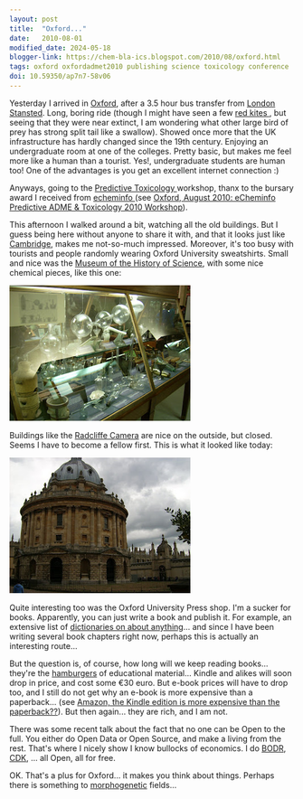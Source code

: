 ```yaml
---
layout: post
title:  "Oxford..."
date:   2010-08-01
modified_date: 2024-05-18
blogger-link: https://chem-bla-ics.blogspot.com/2010/08/oxford.html
tags: oxford oxfordadmet2010 publishing science toxicology conference
doi: 10.59350/ap7n7-58v06
---
```


Yesterday I arrived in [Oxford](http://en.wikipedia.org/wiki/Oxford), after a 3.5 hour bus transfer from
[London Stansted](http://en.wikipedia.org/wiki/London_Stansted_Airport). Long, boring ride (though I might have seen a few
[red kites <i class="fa-solid fa-box-archive fa-xs"></i>](https://web.archive.org/web/20100728051221/http://www.rspb.org.uk/wildlife/birdguide/name/r/redkite/index.aspx), but seeing that they were near extinct, I am
wondering what other large bird of prey has strong split tail like a swallow). Showed once more that the UK infrastructure has
hardly changed since the 19th century. Enjoying an undergraduate room at one of the colleges. Pretty basic, but makes me feel
more like a human than a tourist. Yes!, undergraduate students are human too! One of the advantages is you get an excellent
internet connection :)

Anyways, going to the [Predictive Toxicology <i class="fa-solid fa-box-archive fa-xs"></i>](https://web.archive.org/web/20111001000000*/http://echeminfo.com/comty_oxfordadmet10) workshop, thanx to the bursary award I received from
[echeminfo <i class="fa-solid fa-box-archive fa-xs"></i>](https://web.archive.org/web/20110207193345/http://echeminfo.com/)
(see [Oxford, August 2010: eCheminfo Predictive ADME & Toxicology 2010 Workshop](http://chem-bla-ics.blogspot.com/2010/03/oxford-august-2010-echeminfo-predictive.html)).

This afternoon I walked around a bit, watching all the old buildings. But I guess being here without anyone to share it with,
and that it looks just like [Cambridge](http://en.wikipedia.org/wiki/Cambridge), makes me not-so-much impressed. Moreover, it's too
busy with tourists and people randomly wearing Oxford University sweatshirts. Small and nice was the
[Museum of the History of Science](http://www.mhs.ox.ac.uk/), with some nice chemical pieces, like this one:

![](/assets/images/DSCI0089.JPG)

Buildings like the [Radcliffe Camera](http://en.wikipedia.org/wiki/Radcliffe_Camera) are nice on the outside, but closed.
Seems I have to become a fellow first. This is what it looked like today:

![](/assets/images/DSCI0094.JPG)

Quite interesting too was the Oxford University Press shop. I'm a sucker for books. Apparently, you can just write a book
and publish it. For example, an extensive list of [dictionaries on about anything](http://ukcatalogue.oup.com/category/academic/series/general/opr.do)...
and since I have been writing several book chapters right now, perhaps this is actually an interesting route...

But the question is, of course, how long will we keep reading books... they're the
[hamburgers](http://wwmm.ch.cam.ac.uk/blogs/murrayrust/?p=1064) of educational material... Kindle and alikes will soon drop in
price, and cost some €30 euro. But e-book prices will have to drop too, and I still do not get why an e-book is more expensive than a paperback...
(see [Amazon, the Kindle edition is more expensive than the paperback??](http://chem-bla-ics.blogspot.com/2010/07/amazon-kindle-edition-is-more-expensive.html)).
But then again... they are rich, and I am not.

There was some recent talk about the fact that no one can be Open to the full. You either do Open Data or Open Source, and
make a living from the rest. That's where I nicely show I know bullocks of economics. I do
[BODR](http://bodr.sf.net/), [CDK](http://cdk.sf.net/), ... all Open, all for free.

OK. That's a plus for Oxford... it makes you think about things. Perhaps there is something to
[morphogenetic](http://en.wikipedia.org/wiki/Morphic_field#Morphogenetic_field) fields...
